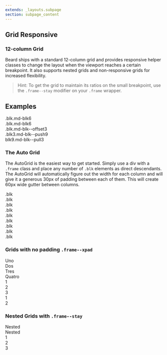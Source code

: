 ```yaml
---
extends: _layouts.subpage
section: subpage_content
---
```

<h2 class="tcg50 ft10 fw3 mb2 md-mb3 flex aic acc">Grid <a class="badge br3 bg1 tcw ft1 md-ft3 uppercase ls1 fw6 ml1" title="These helpers accept responsive prefixes">Responsive</a></h2>

<h3 class="tcg50 ft7 fw3 mb2 md-mb3">12-column Grid</h3>
<p class="tcg50 ft5 fw3 mb4 md-mb6 lh2">Beard ships with a standard 12-column grid and provides responsive helper classes to change the layout when the viewport reaches a certain breakpoint. It also supports nested grids and non-responsive grids for increased flexibility.</p>

<blockquote class="mb4 bg1 br3 pv2 ph2">
    <p class="tcw ft5 fw3 lh2">Hint: To get the grid to maintain its ratios on the small breakpoint, use the <code class="bg3 bc2 tcw xbrdr xtshadow">.frame--stay</code> modifier on your <code class="bg3 bc2 tcw xbrdr xtshadow">.frame</code> wrapper.</p>
</blockquote>

<h2 class="tcg50 ft5 fw5 mb2 md-mb3">Examples</h2>
<div class="frame example-frame mb3">
    <div class="blk md-blk6 example-blk">
        <div class="sticky">.blk.md-blk6</div>
    </div>
    <div class="blk md-blk6 example-blk">
        <div class="sticky">.blk.md-blk6</div>
    </div>
</div>
<div class="frame example-frame mb3">
    <div class="blk md-blk--offset3 example-blk">
        <div class="sticky">.blk.md-blk--offset3</div>
    </div>
</div>
<div class="frame example-frame mb6">
    <div class="blk3 md-blk--push9 example-blk">
        <div class="sticky">.blk3.md-blk--push9</div>
    </div>
    <div class="blk9 md-blk--pull3 example-blk">
        <div class="sticky">blk9.md-blk--pull3</div>
    </div>
</div>

<h3 class="tcg50 ft7 fw3 mb2 md-mb3">The Auto Grid</h3>
<p class="tcg50 ft5 fw3 mb4 md-mb6 lh2">The AutoGrid is the easiest way to get started. Simply use a div with a <code>.frame</code> class and place any number of <code>.blk</code> elements as direct descendants. The AutoGrid will automatically figure out the width for each column and will give it a generous 30px of padding between each of them. This will create 60px wide gutter between columns.</p>

<div class="frame frame--stay example-frame mb3">
    <div class="blk example-blk">
        <div class="sticky">.blk</div>
    </div>
    <div class="blk example-blk">
        <div class="sticky">.blk</div>
    </div>
    <div class="blk example-blk">
        <div class="sticky">.blk</div>
    </div>
    <div class="blk example-blk">
        <div class="sticky">.blk</div>
    </div>
</div>
<div class="frame frame--stay example-frame mb3">
    <div class="blk example-blk">
        <div class="sticky">.blk</div>
    </div>
    <div class="blk example-blk">
        <div class="sticky">.blk</div>
    </div>
    <div class="blk example-blk">
        <div class="sticky">.blk</div>
    </div>
</div>
<div class="frame frame--stay example-frame mb6">
    <div class="blk example-blk">
        <div class="sticky">.blk</div>
    </div>
    <div class="blk example-blk">
        <div class="sticky">.blk</div>
    </div>
</div>

<h3 class="tcg50 ft5 fw5 mb2 md-mb3">Grids with no padding <code class="ml1">.frame--xpad</code></h3>
<div class="frame frame--xpad example-frame mb3">
    <div class="blk3 outline example-blk">
        <div class="sticky sticky--nopad">Uno</div>
    </div>
    <div class="blk3 outline example-blk">
        <div class="sticky sticky--nopad">Dos</div>
    </div>
    <div class="blk3 outline example-blk">
        <div class="sticky sticky--nopad">Tres</div>
    </div>
    <div class="blk3 outline example-blk">
        <div class="sticky sticky--nopad">Quatro</div>
    </div>
</div>
<div class="frame frame--xpad example-frame mb3">
    <div class="blk4 outline example-blk">
        <div class="sticky sticky--nopad">1</div>
    </div>
    <div class="blk4 outline example-blk">
        <div class="sticky sticky--nopad">2</div>
    </div>
    <div class="blk4 outline example-blk">
        <div class="sticky sticky--nopad">3</div>
    </div>
</div>
<div class="frame frame--xpad example-frame mb6">
    <div class="blk6 outline example-blk">
        <div class="sticky sticky--nopad">1</div>
    </div>
    <div class="blk6 outline example-blk">
        <div class="sticky sticky--nopad">2</div>
    </div>
</div>

<h3 class="tcg50 ft5 fw5 mb4">Nested Grids with <code class="ml1">.frame--stay</code></h3>

<div class="frame example-frame">
    <div class="blk6 outline example-blk">
        <div class="frame frame--stay example-frame example-nested-frame">
            <div class="blk6 example-blk">
                <div class="sticky">Nested</div>
            </div>
            <div class="blk6 example-blk">
                <div class="sticky">Nested</div>
            </div>
        </div>
    </div>
    <div class="blk6 outline example-blk">
        <div class="frame frame--stay example-frame example-nested-frame">
            <div class="blk4 example-blk">
                <div class="sticky">1</div>
            </div>
            <div class="blk4 example-blk">
                <div class="sticky">2</div>
            </div>
            <div class="blk4 example-blk">
                <div class="sticky">3</div>
            </div>
        </div>
    </div>
</div>
